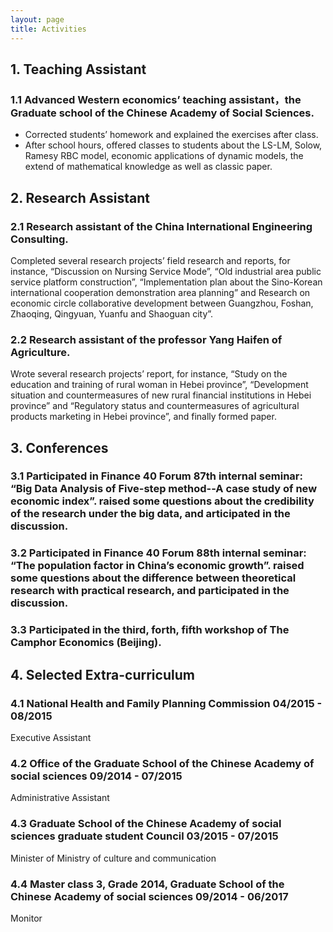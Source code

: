 ```yaml
---
layout: page
title: Activities
---
```



## 1. Teaching Assistant

### 1.1 Advanced Western economics’ teaching assistant，the Graduate school of the Chinese Academy of Social Sciences.
* Corrected students’ homework and explained the exercises after class. 
* After school hours, offered classes to students about the LS-LM, Solow, Ramesy RBC model, economic applications of dynamic models, the extend of mathematical knowledge as well as classic paper.



## 2. Research Assistant

### 2.1 Research assistant of the China International Engineering Consulting.
Completed several research projects’ field research and reports, for instance, “Discussion on Nursing Service Mode”, “Old industrial area public service platform construction”, “Implementation plan about the Sino-Korean international cooperation demonstration area planning” and Research on economic circle collaborative development between Guangzhou, Foshan, Zhaoqing, Qingyuan, Yuanfu and Shaoguan city”.

### 2.2 Research assistant of the professor Yang Haifen of Agriculture.
Wrote several research projects’ report, for instance, “Study on the education and training of rural woman in Hebei province”, “Development situation and countermeasures of new rural financial institutions in Hebei province” and “Regulatory status and countermeasures of agricultural products marketing in Hebei province”, and finally formed paper.
 

 
## 3. Conferences

### 3.1 Participated in Finance 40 Forum 87th internal seminar: “Big Data Analysis of Five-step method--A case study of new economic index”. raised some questions about the credibility of the research under the big data, and articipated in the discussion.

### 3.2 Participated in Finance 40 Forum 88th internal seminar: “The population factor in China’s economic growth”. raised some questions about the difference between theoretical research with practical research, and participated in the discussion.

### 3.3 Participated in the third, forth, fifth workshop of The Camphor Economics (Beijing).





## 4. Selected Extra-curriculum

### 4.1 National Health and Family Planning Commission	04/2015 - 08/2015
Executive Assistant 

### 4.2 Office of the Graduate School of the Chinese Academy of social sciences	09/2014 - 07/2015
Administrative Assistant  

### 4.3 Graduate School of the Chinese Academy of social sciences graduate student Council	03/2015 - 07/2015
Minister of Ministry of culture and communication

### 4.4 Master class 3, Grade 2014, Graduate School of the Chinese Academy of social sciences	09/2014 - 06/2017
Monitor 



